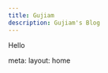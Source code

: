 ```yaml
---
title: Gujiam
description: Gujiam's Blog
---
```


Hello

<route lang="yaml">
meta:
  layout: home
</route>
